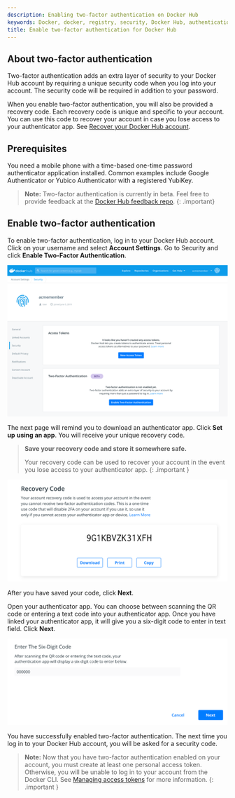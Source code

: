```yaml
---
description: Enabling two-factor authentication on Docker Hub
keywords: Docker, docker, registry, security, Docker Hub, authentication, two-factor authentication
title: Enable two-factor authentication for Docker Hub
---
```


## About two-factor authentication
Two-factor authentication adds an extra layer of security to your Docker Hub
account by requiring a unique security code when you log into your account. The
security code will be required in addition to your password.

When you enable two-factor authentication, you will also be provided a recovery
code. Each recovery code is unique and specific to your account. You can use
this code to recover your account in case you lose access to your authenticator
app. See [Recover your Docker Hub account](recover-hub-account/).


## Prerequisites

You need a mobile phone with a time-based one-time password authenticator
application installed. Common examples include Google Authenticator or Yubico
Authenticator with a registered YubiKey.

> **Note:**
> Two-factor authentication is currently in beta. Feel free to provide feedback
> at the [Docker Hub feedback repo](https://github.com/docker/hub-feedback/issues).
{: .important}

## Enable two-factor authentication

To enable two-factor authentication, log in to your Docker Hub account. Click
on your username and select **Account Settings**. Go to Security and click
**Enable Two-Factor Authentication**.

![Two-factor home](../images/2fa-security-home.png)

The next page will remind you to download an authenticator app. Click **Set up**
**using an app**. You will receive your unique recovery code.

> **Save your recovery code and store it somewhere safe.**
>
> Your recovery code can be used to recover your account in the event you lose
> access to your authenticator app.
{: .important }

![Recovery code example](../images/2fa-recovery-code.png)

After you have saved your code, click **Next**.

Open your authenticator app. You can choose between scanning the QR code or
entering a text code into your authenticator app. Once you have linked your
authenticator app, it will give you a six-digit code to enter in text field.
Click **Next**.

![Enter special code](../images/2fa-enter-code.png)

You have successfully enabled two-factor authentication. The next time you log
in to your Docker Hub account, you will be asked for a security code.

> **Note:**
> Now that you have two-factor authentication enabled on your account, you must
> create at least one personal access token. Otherwise, you will be unable to
> log in to your account from the Docker CLI. See [Managing access tokens](../access-tokens)
> for more information.
{: .important }
